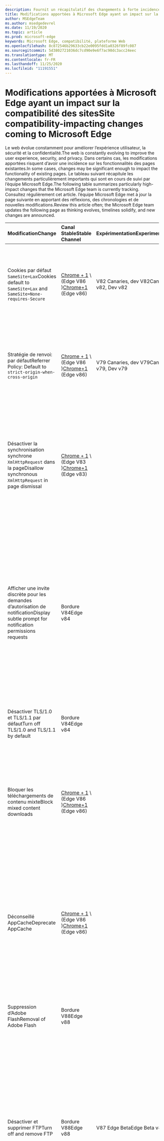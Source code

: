 ```yaml
---
description: Fournit un récapitulatif des changements à forte incidence qui pourraient affecter la compatibilité du site
title: Modifications apportées à Microsoft Edge ayant un impact sur la compatibilité des sites
author: MSEdgeTeam
ms.author: msedgedevrel
ms.date: 11/19/2020
ms.topic: article
ms.prod: microsoft-edge
keywords: Microsoft Edge, compatibilité, plateforme Web
ms.openlocfilehash: 8c872546b29633cb22e0095fdd1a0326f89fc087
ms.sourcegitcommit: 5d3802721036dc7cd90e9e6f7ac90dc3acc24eec
ms.translationtype: MT
ms.contentlocale: fr-FR
ms.lasthandoff: 11/25/2020
ms.locfileid: "11191551"
---
```

# <span data-ttu-id="5be77-104">Modifications apportées à Microsoft Edge ayant un impact sur la compatibilité des sites</span><span class="sxs-lookup"><span data-stu-id="5be77-104">Site compatibility-impacting changes coming to Microsoft Edge</span></span>  

<span data-ttu-id="5be77-105">Le web évolue constamment pour améliorer l’expérience utilisateur, la sécurité et la confidentialité.</span><span class="sxs-lookup"><span data-stu-id="5be77-105">The web is constantly evolving to improve the user experience, security, and privacy.</span></span>  <span data-ttu-id="5be77-106">Dans certains cas, les modifications apportées risquent d’avoir une incidence sur les fonctionnalités des pages existantes.</span><span class="sxs-lookup"><span data-stu-id="5be77-106">In some cases, changes may be significant enough to impact the functionality of existing pages.</span></span>  <span data-ttu-id="5be77-107">Le tableau suivant récapitule les changements particulièrement importants qui sont en cours de suivi par l’équipe Microsoft Edge.</span><span class="sxs-lookup"><span data-stu-id="5be77-107">The following table summarizes particularly high-impact changes that the Microsoft Edge team is currently tracking.</span></span>  <span data-ttu-id="5be77-108">Consultez régulièrement cet article. l’équipe Microsoft Edge met à jour la page suivante en apportant des réflexions, des chronologies et de nouvelles modifications.</span><span class="sxs-lookup"><span data-stu-id="5be77-108">Review this article often; the Microsoft Edge team updates the following page as thinking evolves, timelines solidify, and new changes are announced.</span></span>  

| <span data-ttu-id="5be77-109">Modification</span><span class="sxs-lookup"><span data-stu-id="5be77-109">Change</span></span> | <span data-ttu-id="5be77-110">Canal Stable</span><span class="sxs-lookup"><span data-stu-id="5be77-110">Stable Channel</span></span> | <span data-ttu-id="5be77-111">Expérimentation</span><span class="sxs-lookup"><span data-stu-id="5be77-111">Experimentation</span></span> | <span data-ttu-id="5be77-112">Informations complémentaires</span><span class="sxs-lookup"><span data-stu-id="5be77-112">Additional information</span></span> |  
|:--- |:--- |:--- |:--- |
| <span data-ttu-id="5be77-113">Cookies par défaut `SameSite=Lax`</span><span class="sxs-lookup"><span data-stu-id="5be77-113">Cookies default to `SameSite=Lax` and</span></span> `SameSite=None-requires-Secure` | <span data-ttu-id="5be77-114">[Chrome + 1](#release-comments) \ (Edge V86 \)</span><span class="sxs-lookup"><span data-stu-id="5be77-114">[Chrome+1](#release-comments) \(Edge v86\)</span></span>  | <span data-ttu-id="5be77-115">V82 Canaries, dev V82</span><span class="sxs-lookup"><span data-stu-id="5be77-115">Canary v82, Dev v82</span></span> | <span data-ttu-id="5be77-116">Cette modification intervient dans le projet de chrome sur lequel Microsoft Edge est basé.</span><span class="sxs-lookup"><span data-stu-id="5be77-116">This change is happening in the Chromium project, on which Microsoft Edge is based.</span></span>  <span data-ttu-id="5be77-117">Pour plus d’informations, y compris sur la chronologie prévue par Google pour cette modification, accédez à l’entrée d’état de la [plateforme chrome][ChromePlatformStatus5088147346030592].</span><span class="sxs-lookup"><span data-stu-id="5be77-117">For more information, including the planned timeline by Google for this change, navigate to the [Chrome Platform Status entry][ChromePlatformStatus5088147346030592].</span></span>  |  
| <span data-ttu-id="5be77-118">Stratégie de renvoi: par défaut</span><span class="sxs-lookup"><span data-stu-id="5be77-118">Referrer Policy: Default to</span></span> `strict-origin-when-cross-origin` | <span data-ttu-id="5be77-119">[Chrome + 1](#release-comments) \ (Edge V86 \)</span><span class="sxs-lookup"><span data-stu-id="5be77-119">[Chrome+1](#release-comments) \(Edge v86\)</span></span>  | <span data-ttu-id="5be77-120">V79 Canaries, dev V79</span><span class="sxs-lookup"><span data-stu-id="5be77-120">Canary v79, Dev v79</span></span> | <span data-ttu-id="5be77-121">Cette modification intervient dans le projet de chrome sur lequel Microsoft Edge est basé.</span><span class="sxs-lookup"><span data-stu-id="5be77-121">This change is happening in the Chromium project, on which Microsoft Edge is based.</span></span>  <span data-ttu-id="5be77-122">Pour plus d’informations, y compris sur la chronologie prévue par Google pour cette modification, accédez à l’entrée d’état de la [plateforme chrome][ChromePlatformStatus6251880185331712].</span><span class="sxs-lookup"><span data-stu-id="5be77-122">For more information, including the planned timeline by Google for this change, navigate to the [Chrome Platform Status entry][ChromePlatformStatus6251880185331712].</span></span>  |  
| <span data-ttu-id="5be77-123">Désactiver la synchronisation synchrone `XmlHttpRequest` dans la page</span><span class="sxs-lookup"><span data-stu-id="5be77-123">Disallow synchronous `XmlHttpRequest` in page dismissal</span></span> | <span data-ttu-id="5be77-124">[Chrome + 1](#release-comments) \ (Edge V83 \)</span><span class="sxs-lookup"><span data-stu-id="5be77-124">[Chrome+1](#release-comments) \(Edge v83\)</span></span> |  | <span data-ttu-id="5be77-125">Cette modification intervient dans le projet de chrome sur lequel Microsoft Edge est basé.</span><span class="sxs-lookup"><span data-stu-id="5be77-125">This change is happening in the Chromium project, on which Microsoft Edge is based.</span></span>  <span data-ttu-id="5be77-126">À la correspondance de chrome, Microsoft Edge propose une stratégie de groupe pour désactiver cette modification jusqu’au V88 Edge.</span><span class="sxs-lookup"><span data-stu-id="5be77-126">Matching Chrome, Microsoft Edge offers a Group Policy to turn off this change until Edge v88.</span></span>  <span data-ttu-id="5be77-127">Pour plus d’informations, y compris sur la chronologie prévue par Google pour cette modification, accédez à l’entrée d’état de la [plateforme chrome][ChromePlatformStatus4664843055398912].</span><span class="sxs-lookup"><span data-stu-id="5be77-127">For more information, including the planned timeline by Google for this change, navigate to the [Chrome Platform Status entry][ChromePlatformStatus4664843055398912].</span></span>  |  
| <span data-ttu-id="5be77-128">Afficher une invite discrète pour les demandes d’autorisation de notification</span><span class="sxs-lookup"><span data-stu-id="5be77-128">Display subtle prompt for notification permissions requests</span></span> | <span data-ttu-id="5be77-129">Bordure V84</span><span class="sxs-lookup"><span data-stu-id="5be77-129">Edge v84</span></span> |  | <span data-ttu-id="5be77-130">Les demandes de notification silencieuse affichent une icône de requête subtile dans la barre d’adresse pour les autorisations de notification de site demandées à l’aide de l' `Notifications` `Push` API ou, en remplaçant l’interface utilisateur d’invite de menu volant d’autorisation complète ou standard.</span><span class="sxs-lookup"><span data-stu-id="5be77-130">Quiet notification requests display a subtle request icon in the address bar for site notification permissions requested using the `Notifications` or `Push` API, replacing the full or standard permission flyout prompt UI.</span></span>  <span data-ttu-id="5be77-131">Cette fonctionnalité est actuellement activée pour tous les utilisateurs.</span><span class="sxs-lookup"><span data-stu-id="5be77-131">This feature is currently enabled for all users.</span></span>  <span data-ttu-id="5be77-132">Pour refuser les demandes de notifications de silence, accédez à `edge://settings/content/notifications` .</span><span class="sxs-lookup"><span data-stu-id="5be77-132">To opt out of quiet notification requests, navigate to `edge://settings/content/notifications`.</span></span>  <span data-ttu-id="5be77-133">À l’avenir, l’équipe Microsoft Edge risque de réactiver l’invite de notifications flyout complète dans certains cas.</span><span class="sxs-lookup"><span data-stu-id="5be77-133">In the future, the Microsoft Edge team may explore re-enabling the full flyout notification prompt in some scenarios.</span></span>  |  
| <span data-ttu-id="5be77-134">Désactiver TLS/1.0 et TLS/1.1 par défaut</span><span class="sxs-lookup"><span data-stu-id="5be77-134">Turn off TLS/1.0 and TLS/1.1 by default</span></span> | <span data-ttu-id="5be77-135">Bordure V84</span><span class="sxs-lookup"><span data-stu-id="5be77-135">Edge v84</span></span> |  | <span data-ttu-id="5be77-136">La stratégie de groupe [SSLMinVersion][DeployedgePoliciesSslversionmin] autorise la réactivation de TLS/1.0 et TLS/1.1; la stratégie reste disponible jusqu’au tour V90.</span><span class="sxs-lookup"><span data-stu-id="5be77-136">The [SSLMinVersion][DeployedgePoliciesSslversionmin] Group Policy permits re-enabling of TLS/1.0 and TLS/1.1; the policy remains available until Edge v90.</span></span>  |  
| <span data-ttu-id="5be77-137">Bloquer les téléchargements de contenu mixte</span><span class="sxs-lookup"><span data-stu-id="5be77-137">Block mixed content downloads</span></span> | <span data-ttu-id="5be77-138">[Chrome + 1](#release-comments) \ (Edge V86 \)</span><span class="sxs-lookup"><span data-stu-id="5be77-138">[Chrome+1](#release-comments) \(Edge v86\)</span></span>  |  | <span data-ttu-id="5be77-139">Cette modification intervient dans le projet de chrome sur lequel Microsoft Edge est basé.</span><span class="sxs-lookup"><span data-stu-id="5be77-139">This change is happening in the Chromium project, on which Microsoft Edge is based.</span></span>  <span data-ttu-id="5be77-140">Pour plus d’informations, y compris sur la chronologie prévue par Google pour cette modification, accédez à l' [entrée de blog Google Security][GoogleBlogSecurity20200206].</span><span class="sxs-lookup"><span data-stu-id="5be77-140">For more information, including the planned timeline by Google for this change, navigate to the [Google security blog entry][GoogleBlogSecurity20200206].</span></span>  <span data-ttu-id="5be77-141">Le planning de déploiement Microsoft des types de fichiers à avertir ou bloquer est planifié pour une version après chrome.</span><span class="sxs-lookup"><span data-stu-id="5be77-141">The Microsoft rollout schedule on file types to warn or block is planned for one release after Chrome.</span></span>  |  
| <span data-ttu-id="5be77-142">Déconseillé AppCache</span><span class="sxs-lookup"><span data-stu-id="5be77-142">Deprecate AppCache</span></span> | <span data-ttu-id="5be77-143">[Chrome + 1](#release-comments) \ (Edge V86 \)</span><span class="sxs-lookup"><span data-stu-id="5be77-143">[Chrome+1](#release-comments) \(Edge v86\)</span></span>  |  | <span data-ttu-id="5be77-144">Cette modification intervient dans le projet de chrome sur lequel Microsoft Edge est basé.</span><span class="sxs-lookup"><span data-stu-id="5be77-144">This change is happening in the Chromium project, on which Microsoft Edge is based.</span></span>  <span data-ttu-id="5be77-145">Pour plus d’informations, accédez à la [documentation de WebDev][WebDevAppCacheRemoval].</span><span class="sxs-lookup"><span data-stu-id="5be77-145">For more information, navigate to the [WebDev documentation][WebDevAppCacheRemoval].</span></span>  <span data-ttu-id="5be77-146">Le planning de déploiement Microsoft pour le retrait est prévu pour une version ultérieure après chrome.</span><span class="sxs-lookup"><span data-stu-id="5be77-146">The Microsoft rollout schedule for deprecation is planned for one release after Chrome.</span></span>  <span data-ttu-id="5be77-147">La demande d’un [jeton AppCache OriginTrial][ChromeDevelopersOrigintrialsAppCacheOriginTrial] permet aux sites de continuer à utiliser l’API déconseillée jusqu’à l’aide de l’option V90.</span><span class="sxs-lookup"><span data-stu-id="5be77-147">Requesting an [AppCache OriginTrial Token][ChromeDevelopersOrigintrialsAppCacheOriginTrial] allows sites to continue to use the deprecated API until Edge v90.</span></span>  |  
| <span data-ttu-id="5be77-148">Suppression d’Adobe Flash</span><span class="sxs-lookup"><span data-stu-id="5be77-148">Removal of Adobe Flash</span></span> | <span data-ttu-id="5be77-149">Bordure V88</span><span class="sxs-lookup"><span data-stu-id="5be77-149">Edge v88</span></span>  |  | <span data-ttu-id="5be77-150">Cette modification intervient dans le projet de chrome sur lequel Microsoft Edge est basé.</span><span class="sxs-lookup"><span data-stu-id="5be77-150">This change is happening in the Chromium project, on which Microsoft Edge is based.</span></span>  <span data-ttu-id="5be77-151">Pour plus d’informations, accédez à la feuille de [route de chrome Adobe Flash][ChromiumFlashRoadmapSupportRemoved].</span><span class="sxs-lookup"><span data-stu-id="5be77-151">For more information, navigate to the [Adobe Flash Chromium Roadmap][ChromiumFlashRoadmapSupportRemoved].</span></span>  | 
| <span data-ttu-id="5be77-152">Désactiver et supprimer FTP</span><span class="sxs-lookup"><span data-stu-id="5be77-152">Turn off and remove FTP</span></span> | <span data-ttu-id="5be77-153">Bordure V88</span><span class="sxs-lookup"><span data-stu-id="5be77-153">Edge v88</span></span>  | <span data-ttu-id="5be77-154">V87 Edge Beta</span><span class="sxs-lookup"><span data-stu-id="5be77-154">Edge Beta v87</span></span> | <span data-ttu-id="5be77-155">Dans la version bêta latérale de V87, la prise en charge du protocole FTP est désactivée par défaut. dans le cadre d’un V87 de bord stable, il reste activé.</span><span class="sxs-lookup"><span data-stu-id="5be77-155">In Edge Beta v87, FTP support is turned off by default; in Edge Stable v87 it remains enabled.</span></span>  <span data-ttu-id="5be77-156">Dans Edge V88, la prise en charge du protocole FTP est entièrement supprimée.</span><span class="sxs-lookup"><span data-stu-id="5be77-156">In Edge v88, FTP support is removed entirely.</span></span>  <span data-ttu-id="5be77-157">Cette modification intervient dans le projet de chrome sur lequel Microsoft Edge est basé.</span><span class="sxs-lookup"><span data-stu-id="5be77-157">This change is happening in the Chromium project, on which Microsoft Edge is based.</span></span>  <span data-ttu-id="5be77-158">Pour plus d’informations, accédez à l’entrée d’état de la [plateforme chrome][ChromePlatformStatus6246151319715840].</span><span class="sxs-lookup"><span data-stu-id="5be77-158">For more information, navigate to the [Chrome Platform Status Entry][ChromePlatformStatus6246151319715840].</span></span>  <span data-ttu-id="5be77-159">Les entreprises qui utilisent des sites qui nécessitent une prise en charge de FTP peuvent continuer à utiliser le protocole FTP en configurant le site pour utiliser le [mode IE][DeployedgeEdgeIeMode].</span><span class="sxs-lookup"><span data-stu-id="5be77-159">Enterprises that have sites that still require FTP support can continue to use FTP by configuring the site to use [IE mode][DeployedgeEdgeIeMode].</span></span>  | 
| <span data-ttu-id="5be77-160">Mise à niveau automatique d’images de contenu mixte</span><span class="sxs-lookup"><span data-stu-id="5be77-160">Autoupgrade mixed content images</span></span> | <span data-ttu-id="5be77-161">Bordure V88</span><span class="sxs-lookup"><span data-stu-id="5be77-161">Edge v88</span></span>  |  | <span data-ttu-id="5be77-162">Les références non sécurisées (HTTP) aux images sont automatiquement mises à niveau vers HTTPs. Si l’image n’est pas disponible sur HTTPs, le téléchargement de l’image échoue.</span><span class="sxs-lookup"><span data-stu-id="5be77-162">Non-secure (HTTP) references to images are automatically upgraded to HTTPS; if the image is not available over HTTPS, the image download fails.</span></span> <span data-ttu-id="5be77-163">Une [stratégie de groupe][DeployedgePoliciesInsecurecontentallowedforurls] est disponible pour contrôler cette fonctionnalité.</span><span class="sxs-lookup"><span data-stu-id="5be77-163">A [Group Policy][DeployedgePoliciesInsecurecontentallowedforurls] is available to control this feature.</span></span> <span data-ttu-id="5be77-164">Cette modification intervient dans le projet de chrome sur lequel Microsoft Edge est basé.</span><span class="sxs-lookup"><span data-stu-id="5be77-164">This change is happening in the Chromium project, on which Microsoft Edge is based.</span></span> <span data-ttu-id="5be77-165">Pour plus d’informations, accédez à l’entrée d’état de la [plateforme chrome][ChromePlatformStatus4926989725073408].</span><span class="sxs-lookup"><span data-stu-id="5be77-165">For more information, navigate to the [Chrome Platform Status entry][ChromePlatformStatus4926989725073408].</span></span>  |  

##### <span data-ttu-id="5be77-166">Commentaires de publication</span><span class="sxs-lookup"><span data-stu-id="5be77-166">Release comments</span></span>  

:::row:::
   :::column span="1":::
      <span data-ttu-id="5be77-167">Chrome + 1</span><span class="sxs-lookup"><span data-stu-id="5be77-167">Chrome+1</span></span>
   :::column-end:::
   :::column span="2":::
      <span data-ttu-id="5be77-168">Sur la base des commentaires des utilisateurs et des développeurs, la fonctionnalité indiquée ou la modification d’une version après chrome.</span><span class="sxs-lookup"><span data-stu-id="5be77-168">Based on user and developer feedback, the indicated feature or change ships one release after Chrome.</span></span>
   :::column-end:::
:::row-end:::
:::row:::
   :::column span="1":::
      <span data-ttu-id="5be77-169">Chrome ou chrome + 1</span><span class="sxs-lookup"><span data-stu-id="5be77-169">Chrome or Chrome+1</span></span>
   :::column-end:::
   :::column span="2":::
      <span data-ttu-id="5be77-170">En fonction des commentaires des utilisateurs et des développeurs, de la fonctionnalité ou du changement de navires en même temps ou en une seule dissémination après chrome.</span><span class="sxs-lookup"><span data-stu-id="5be77-170">Based on user and developer feedback, the indicated feature or change ships at the same time or one release after Chrome.</span></span>
   :::column-end:::
:::row-end:::

<!-- links -->  

[DeployedgeEdgeIeMode]: /deployedge/edge-ie-mode "À propos du mode IE | Documents Microsoft"  
[DeployedgePoliciesInsecurecontentallowedforurls]:  /deployedge/microsoft-edge-policies#insecurecontentallowedforurls "InsecureContentAllowedForUrls-Microsoft Edge-politiques | Documents Microsoft"  
[DeployedgePoliciesSslversionmin]: /deployedge/microsoft-edge-policies#sslversionmin "SSLVersionMin-Microsoft Edge-politiques | Documents Microsoft"  

[ChromePlatformStatus4664843055398912]: https://chromestatus.com/feature/4664843055398912 "Empêcher la synchronisation de XHR dans le code JavaScript de page État de la plateforme chrome"  
[ChromePlatformStatus4926989725073408]: https://chromestatus.com/feature/4926989725073408 "Image de mise à niveau automatique contenu mixte | État de la plateforme chrome"  
[ChromePlatformStatus5088147346030592]: https://chromestatus.com/feature/5088147346030592 "Cookies par défaut de SameSite = Lax | État de la plateforme chrome"  
[ChromePlatformStatus6246151319715840]: https://chromestatus.com/feature/6246151319715840 "Déconseillé du support FTP État de la plateforme chrome"  
[ChromePlatformStatus6251880185331712]: https://chromestatus.com/feature/6251880185331712 "Stratégie de renvoi: par défaut en cas d’origine État de la plateforme chrome"  

[ChromiumFlashRoadmapSupportRemoved]: https://www.chromium.org/flash-roadmap#TOC-Flash-Support-Removed-from-Chromium-Target:-Chrome-88---Jan-2021- "Prise en charge de la prise en charge du chrome (cible: chrome 88 +-Jan 2021) Projets de chrome"  

[ChromeDevelopersOrigintrialsAppCacheOriginTrial]: https://developers.chrome.com/origintrials/#/view_trial/1776670052997660673 "AppCache OriginTrial jeton | Développeurs de chrome"  

[GoogleBlogSecurity20200206]: https://security.googleblog.com/2020/02/protecting-users-from-insecure_6.html "Protection des utilisateurs contre les téléchargements insécurisés dans Google Chrome-blog de sécurité Google Online" 

[WebDevAppCacheRemoval]: https://web.dev/appcache-removal "Préparation de la suppression d’AppCache | Web. dev"  

<!--todo:  cleanup links  -->  
